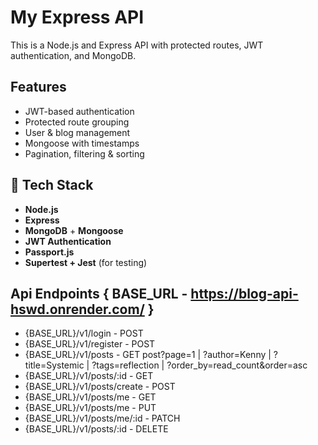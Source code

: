 # My Express API

This is a Node.js and Express API with protected routes, JWT authentication, and MongoDB.

## Features

- JWT-based authentication
- Protected route grouping
- User & blog management
- Mongoose with timestamps
- Pagination, filtering & sorting

## 🔧 Tech Stack

- **Node.js**
- **Express**
- **MongoDB** + **Mongoose**
- **JWT Authentication**
- **Passport.js**
- **Supertest + Jest** (for testing)

## Api Endpoints { BASE_URL - https://blog-api-hswd.onrender.com/ }

- {BASE_URL}/v1/login - POST
- {BASE_URL}/v1/register - POST
- {BASE_URL}/v1/posts - GET post?page=1 | ?author=Kenny | ?title=Systemic | ?tags=reflection |
  ?order_by=read_count&order=asc
- {BASE_URL}/v1/posts/:id - GET
- {BASE_URL}/v1/posts/create - POST
- {BASE_URL}/v1/posts/me - GET
- {BASE_URL}/v1/posts/me - PUT
- {BASE_URL}/v1/posts/me/:id - PATCH
- {BASE_URL}/v1/posts/:id - DELETE
